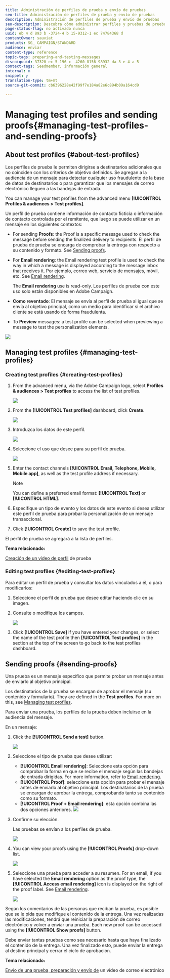 ```yaml
---
title: Administración de perfiles de prueba y envío de pruebas
seo-title: Administración de perfiles de prueba y envío de pruebas
description: Administración de perfiles de prueba y envío de pruebas
seo-description: Descubra cómo administrar perfiles y pruebas de prueba.
page-status-flag: no activado nunca
uuid: eb 4 d 893 b -3724-4 b 15-9312-1 ec 74784368 d
contentOwner: sauviat
products: SG_ CAMPAIGN/STANDARD
audience: enviar
content-type: reference
topic-tags: preparing-and-testing-messages
discoiquuid: 37320 ec 5-196 c -4260-8156-98932 da 3 e 4 a 5
context-tags: Seedmember, información general
internal: n
snippet: y
translation-type: tm+mt
source-git-commit: cb6396228e42f99f7e184a82e6c894b09a164cd9

---
```



# Managing test profiles and sending proofs{#managing-test-profiles-and-sending-proofs}

## About test profiles {#about-test-profiles}

Los perfiles de prueba le permiten dirigirse a destinatarios adicionales que no coinciden con los criterios de objetivo definidos. Se agregan a la audiencia de un mensaje para detectar cualquier uso fraudulento de la base de datos de destinatarios o para garantizar que los mensajes de correo electrónico lleguen a las bandejas de entrada.

You can manage your test profiles from the advanced menu **[!UICONTROL Profiles & audiences > Test profiles]**.

Un perfil de prueba contiene información de contacto ficticia o información de contacto controlada por el remitente, que luego se puede utilizar en un mensaje en los siguientes contextos:

* For sending **Proofs**: the Proof is a specific message used to check the message before sending the finalized delivery to recipients. El perfil de prueba de prueba se encarga de comprobar la entrega con respecto a su contenido y formato. See [Sending proofs](../../sending/using/managing-test-profiles-and-sending-proofs.md#sending-proofs).
* For **Email rendering**: the Email rendering test profile is used to check the way in which a message is displayed according to the message inbox that receives it. Por ejemplo, correo web, servicio de mensajes, móvil, etc. See [Email rendering](../../sending/using/email-rendering.md).

   The **Email rendering** use is read-only. Los perfiles de prueba con este uso solo están disponibles en Adobe Campaign.

* **Como reventado**: El mensaje se envía al perfil de prueba al igual que se envía al objetivo principal, como un medio para identificar si el archivo cliente se está usando de forma fraudulenta.
* To **Preview** messages: a test profile can be selected when previewing a message to test the personalization elements.

![](assets/test_profile.png)

## Managing test profiles {#managing-test-profiles}

### Creating test profiles {#creating-test-profiles}

1. From the advanced menu, via the Adobe Campaign logo, select **Profiles &amp; audiences &gt; Test profiles** to access the list of test profiles.

   ![](assets/test_profile_creation_1.png)

1. From the **[!UICONTROL Test profiles]** dashboard, click **Create**.

   ![](assets/test_profile_creation_2.png)

1. Introduzca los datos de este perfil.

   ![](assets/test_profile_creation_3.png)

1. Seleccione el uso que desee para su perfil de prueba.

   ![](assets/test_profile_creation_4.png)

1. Enter the contact channels **[!UICONTROL Email, Telephone, Mobile, Mobile app]**, as well as the test profile address if necessary.

   >[!NOTE]
   >
   >You can define a preferred email format: **[!UICONTROL Text]** or **[!UICONTROL HTML]**.

1. Especifique un tipo de evento y los datos de este evento si desea utilizar este perfil de prueba para probar la personalización de un mensaje transaccional.
1. Click **[!UICONTROL Create]** to save the test profile.

El perfil de prueba se agregará a la lista de perfiles.

**Tema relacionado:**

[Creación de un vídeo de perfil](https://helpx.adobe.com/campaign/kt/acs/using/acs-test-profiles-feature-video-use.html) de prueba

### Editing test profiles {#editing-test-profiles}

Para editar un perfil de prueba y consultar los datos vinculados a él, o para modificarlos:

1. Seleccione el perfil de prueba que desee editar haciendo clic en su imagen.
1. Consulte o modifique los campos.

   ![](assets/test_profile_edit.png)

1. Click **[!UICONTROL Save]** if you have entered your changes, or select the name of the test profile then **[!UICONTROL Test profiles]** in the section at the top of the screen to go back to the test profiles dashboard.

## Sending proofs {#sending-proofs}

Una prueba es un mensaje específico que permite probar un mensaje antes de enviarlo al objetivo principal.

Los destinatarios de la prueba se encargan de aprobar el mensaje (su contenido y formulario). They are defined in the **Test profiles**. For more on this, see [Managing test profiles](../../sending/using/managing-test-profiles-and-sending-proofs.md#managing-test-profiles).

Para enviar una prueba, los perfiles de la prueba deben incluirse en la audiencia del mensaje.

En un mensaje:

1. Click the **[!UICONTROL Send a test]** button.

   ![](assets/bat_select.png)

1. Seleccione el tipo de prueba que desee utilizar:

   * **[!UICONTROL Email rendering]**: Seleccione esta opción para comprobar la forma en que se recibe el mensaje según las bandejas de entrada dirigidas. For more information, refer to [Email rendering](../../sending/using/email-rendering.md).
   * **[!UICONTROL Proof]**: seleccione esta opción para probar el mensaje antes de enviarlo al objetivo principal. Los destinatarios de la prueba se encargan de aprobar la entrega, comprobando tanto su contenido como su formato.
   * **[!UICONTROL Proof + Email rendering]**: esta opción combina las dos opciones anteriores.
   ![](assets/bat_select1.png)

1. Confirme su elección.

   Las pruebas se envían a los perfiles de prueba.

   ![](assets/bat_select2.png)

1. You can view your proofs using the **[!UICONTROL Proofs]** drop-down list.

   ![](assets/bat_view.png)

1. Seleccione una prueba para acceder a su resumen. For an email, if you have selected the **Email rendering** option as the proof type, the **[!UICONTROL Access email rendering]** icon is displayed on the right of the proof label. See [Email rendering](../../sending/using/email-rendering.md).

   ![](assets/bat_view2.png)

Según los comentarios de las personas que reciban la prueba, es posible que se le pida que modifique el contenido de la entrega. Una vez realizadas las modificaciones, tendrá que reiniciar la preparación de correo electrónico y volver a enviar una prueba. Each new proof can be accessed using the **[!UICONTROL Show proofs]** button.

Debe enviar tantas pruebas como sea necesario hasta que haya finalizado el contenido de la entrega. Una vez finalizado esto, puede enviar la entrega al destino principal y cerrar el ciclo de aprobación.

**Tema relacionado:**

[Envío de una prueba, preparación y envío de](https://helpx.adobe.com/campaign/kt/acs/using/acs-sending-test-preparing-sending-email-feature-video-use.html) un vídeo de correo electrónico
